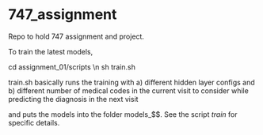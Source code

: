 # 747_assignment
Repo to hold 747 assignment and project. 

To train the latest models,

cd assignment_01/scripts \n
sh train.sh

train.sh basically runs the training with
a) different hidden layer configs and 
b) different number of medical codes in the current visit to consider while predicting the diagnosis in the next visit

and puts the models into the folder models_$$. 
See the script *_train_* for specific details.
